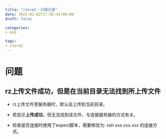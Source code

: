 ```yaml
---
title: "iterm2--问题记录"
date: 2023-02-02T17:45:42+08:00
draft: false

categories:
- exp

tags:
- iterm2
---
```


# 问题

## rz上传文件成功，但是在当前目录无法找到所上传文件

-  rz上传文件至服务器时，默认会上传到当前目录。

- 若显示**上传成功**，但无法找到该文件，与连接服务器的方式有关。

- 检查是否连接时使用了expect脚本，需要修改为: ssh xxx.xxx.xxx 的连接方式。

  
